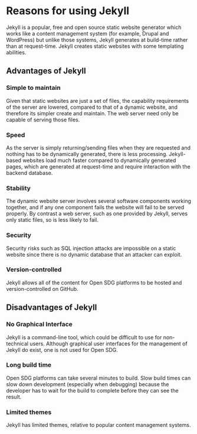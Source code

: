 <h1>Reasons for using Jekyll</h1>

Jekyll is a popular, free and open source static website generator which works like a content management system (for example, Drupal and WordPress) but unlike those systems, Jekyll generates at build-time rather than at request-time. Jekyll creates static websites with some templating abilities. 

## Advantages of Jekyll 

### Simple to maintain 

Given that static websites are just a set of files, the capability requirements of the server are lowered, compared to that of a dynamic website, and therefore its simpler create and maintain. The web server need only be capable of serving those files. 

### Speed 

As the server is simply returning/sending files when they are requested and nothing has to be dynamically generated, there is less processing. Jekyll-based websites load much faster compared to dynamically generated pages, which are generated at request-time and require interaction with the backend database. 

### Stability 

The dynamic website server involves several software components working together, and if any one component fails the website will fail to be served properly. By contrast a web server, such as one provided by Jekyll, serves only static files, so is less likely to fail. 

### Security 

Security risks such as SQL injection attacks are impossible on a static website since there is no dynamic database that an attacker can exploit. 

### Version-controlled 

Jekyll allows all of the content for Open SDG platforms to be hosted and version-controlled on GitHub. 

## Disadvantages of Jekyll 

### No Graphical Interface 

Jekyll is a command-line tool, which could be difficult to use for non-technical users. Although graphical user interfaces for the management of Jekyll do exist, one is not used for Open SDG.  

### Long build time 

Open SDG platforms can take several minutes to build. Slow build times can slow down development (especially when debugging) because the developer has to wait for the build to complete before they can see the result. 

### Limited themes 

Jekyll has limited themes, relative to popular content management systems. 
